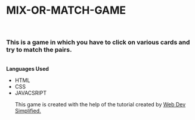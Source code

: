 # MIX-OR-MATCH-GAME
<br>
<h3>This is a game in which you have to click on various cards and try to match the pairs.</h3>
<br>
<b>Languages Used</b>
<ul>
  <li>HTML</li>
  <li>CSS</li>
  <li>JAVACSRIPT</li>
<p>This game is created with the help of the tutorial created by <a href="https://www.youtube.com/watch?v=28VfzEiJgy4"> Web Dev Simplified.</a>
